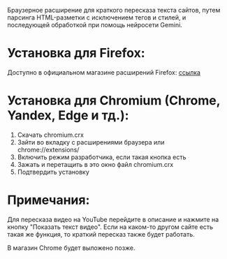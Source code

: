 Браузерное расширение для краткого пересказа текста сайтов, путем парсинга HTML-разметки с исключением тегов и стилей, и последующей обработкой при помощь нейросети Gemini.

# Установка для Firefox:

Доступно в официальном магазине расширений Firefox: [ссылка](https://addons.mozilla.org/ru/firefox/addon/neuro-reworker/)


# Установка для Chromium (Chrome, Yandex, Edge и тд.):

1. Скачать chromium.crx 
2. Зайти во вкладку с расширениями браузера или chrome://extensions/
3. Включить режим разработчика, если такая кнопка есть
4. Зажать и перетащить в это окно файл chromium.crx 
5. Подтвердить установку


# Примечания:

Для пересказа видео на YouTube перейдите в описание и нажмите на кнопку "Показать текст видео". Если на каком-то другом сайте есть такая же функция, то краткий пересказ также будет работать.

В магазин Chrome будет выложено позже.

